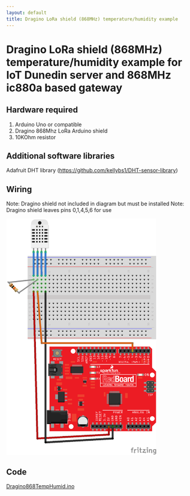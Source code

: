 ```yaml
---
layout: default
title: Dragino LoRa shield (868MHz) temperature/humidity example 
---
```


#  Dragino LoRa shield (868MHz) temperature/humidity example for IoT Dunedin server and 868MHz ic880a based gateway

## Hardware required
1. Arduino Uno or compatible
2. Dragino 868Mhz LoRa Arduino shield 
3. 10KOhm resistor

## Additional software libraries
Adafruit DHT library (https://github.com/kellybs1/DHT-sensor-library)

## Wiring

Note: Dragino shield not included in diagram but must be installed
Note: Dragino shield leaves pins 0,1,4,5,6 for use

<img src="Dragino868TempHumid_bb.png" width="400">

## Code

<a href ="Dragino868TempHumid.ino">Dragino868TempHumid.ino</a>
